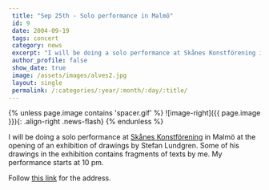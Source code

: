 ```yaml
---
 title: "Sep 25th - Solo performance in Malmö"
 id: 9
 date: 2004-09-19
 tags: concert
 category: news
 excerpt: "I will be doing a solo performance at Skånes Konstförening in Malmö at the opening of an exhibition of drawings by Stefan Lundgren. Some of his drawings in the exhibition contains fragments of text..."
 author_profile: false
 show_date: true
 image: /assets/images/alves2.jpg
 layout: single
 permalink: /:categories/:year/:month/:day/:title/
---
```

{% unless page.image contains 'spacer.gif' %}
   ![image-right]({{ page.image }}){: .align-right .news-flash}
{% endunless %}

I will be doing a solo performance at <a href="http://www.skaneskonst.se/">Skånes Konstförening</a> in Malmö at the opening of an exhibition of drawings by Stefan Lundgren. Some of his drawings in the exhibition contains fragments of texts by me. My performance starts at 10 pm. 

Follow <a href="http://www.konstframjandet.org/vernissageguiden/skaneskonst.html">this link</a> for the address.
<br /><br />



